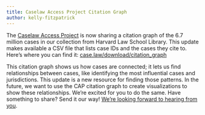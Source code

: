 ```yaml
---
title: Caselaw Access Project Citation Graph
author: kelly-fitzpatrick
---
```

The [Caselaw Access Project](https://case.law/) is now sharing a citation graph of the 6.7 million cases in our collection from Harvard Law School Library. This update makes available a CSV file that lists case IDs and the cases they cite to. Here’s where you can find it: [case.law/download/citation_graph](https://case.law/download/citation_graph/)

This citation graph shows us how cases are connected; it lets us find relationships between cases, like identifying the most influential cases and jurisdictions. This update is a new resource for finding those patterns. In the future, we want to use the CAP citation graph to create visualizations to show these relationships. We’re excited for you to do the same. Have something to share? Send it our way! [We’re looking forward to hearing from you](https://case.law/contact/).
